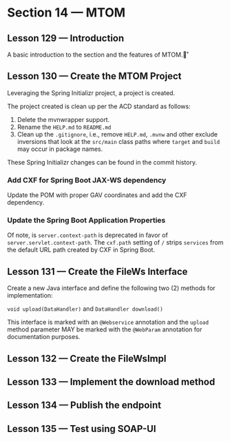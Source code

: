 # Section 14 — MTOM

## Lesson 129 — Introduction

A basic introduction to the section and the features of MTOM.˚

## Lesson 130 — Create the MTOM Project

Leveraging the Spring Initializr project, a project is created.

The project created is clean up per the ACD standard as follows:

1. Delete the mvnwrapper support.
2. Rename the `HELP.md` to `README.md`
3. Clean up the `.gitignore`, i.e., remove `HELP.md`, `.mvnw`  and other exclude inversions
   that look at the `src/main` class paths where `target` and `build` may occur in package names.

These Spring Initializr changes can be found in the commit history.

### Add CXF for Spring Boot JAX-WS dependency

Update the POM with proper GAV coordinates and add the CXF dependency.

### Update the Spring Boot Application Properties

Of note, is `server.context-path` is deprecated in favor of `server.servlet.context-path`. The `cxf.path` setting of `/`
strips `services` from the default URL path created by CXF in Spring Boot.

## Lesson 131 — Create the FileWs Interface

Create a new Java interface and define the following two (2) methods for implementation:

`void upload(DataHandler)` and `DataHandler download()`

This interface is marked with an `@Webservice` annotation and the `upload` method parameter MAY be marked with the 
`@WebParam` annotation for documentation purposes.

## Lesson 132 — Create the FileWsImpl

## Lesson 133 — Implement the download method

## Lesson 134 — Publish the endpoint

## Lesson 135 — Test using SOAP-UI